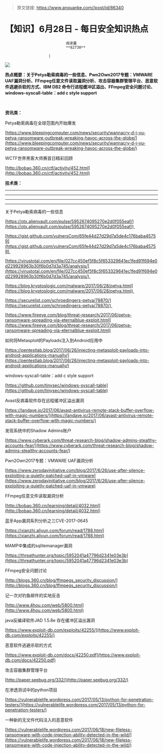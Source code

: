 > 原文链接: https://www.anquanke.com//post/id/86340 


# 【知识】6月28日 - 每日安全知识热点


                                阅读量   
                                **82730**
                            
                        |
                        
                                                                                    



[![](https://p0.ssl.qhimg.com/t01187de721df87a058.png)](https://p0.ssl.qhimg.com/t01187de721df87a058.png)

**热点概要：关于Petya勒索病毒的一些信息、Pwn2Own2017专题：VMWARE UAF漏洞分析、FFmpeg任意文件读取漏洞分析<strong>、**攻击容器集群管理平台、恶意软件逃避杀软的方式**、**</strong>**IBM DB2 命令行进程缓冲区溢出、FFmpeg安全问题讨论、windows-syscall-table：add c style support**

**<br>**

**资讯类：**





Petya勒索病毒在全球范围内开始爆发

[https://www.bleepingcomputer.com/news/security/wannacry-d-j-vu-petya-ransomware-outbreak-wreaking-havoc-across-the-globe/](https://www.bleepingcomputer.com/news/security/wannacry-d-j-vu-petya-ransomware-outbreak-wreaking-havoc-across-the-globe/)



WCTF世界黑客大师赛首日精彩回顾

[http://bobao.360.cn/ctf/activity/452.html](http://bobao.360.cn/ctf/activity/452.html)



**技术类：**

****

****

****





****































































































[](http://motherboard.vice.com/read/the-worst-hacks-of-2016)











[](https://feicong.github.io/tags/macOS%E8%BD%AF%E4%BB%B6%E5%AE%89%E5%85%A8/)



[](https://github.com/GradiusX/HEVD-Python-Solutions/blob/master/Win10%20x64%20v1511/HEVD_arbitraryoverwrite.py)









































































































































关于Petya勒索病毒的一些信息

[https://otx.alienvault.com/pulse/5952674095270e2d0f055eaf/](https://otx.alienvault.com/pulse/5952674095270e2d0f055eaf/) 

[https://gist.github.com/vulnersCom/65fe44d27d29d7a5de4c176baba45759](https://gist.github.com/vulnersCom/65fe44d27d29d7a5de4c176baba45759) 

[https://virustotal.com/en/file/027cc450ef5f8c5f653329641ec1fed91f694e0d229928963b30f6b0d7d3a745/analysis/](https://virustotal.com/en/file/027cc450ef5f8c5f653329641ec1fed91f694e0d229928963b30f6b0d7d3a745/analysis/) 

[https://blog.kryptoslogic.com/malware/2017/06/28/petya.html](https://blog.kryptoslogic.com/malware/2017/06/28/petya.html) 

[https://securelist.com/schroedingers-petya/78870/](https://securelist.com/schroedingers-petya/78870/) 

[https://www.fireeye.com/blog/threat-research/2017/06/petya-ransomware-spreading-via-eternalblue-exploit.html](https://www.fireeye.com/blog/threat-research/2017/06/petya-ransomware-spreading-via-eternalblue-exploit.html)



如何将Metasploit的Payloads注入到Android应用中 

[https://pentestlab.blog/2017/06/26/injecting-metasploit-payloads-into-android-applications-manually/](https://pentestlab.blog/2017/06/26/injecting-metasploit-payloads-into-android-applications-manually/)



windows-syscall-table：add c style support

[https://github.com/tinysec/windows-syscall-table](https://github.com/tinysec/windows-syscall-table)



Avast反病毒软件存在远程缓冲区溢出漏洞

[https://landave.io/2017/06/avast-antivirus-remote-stack-buffer-overflow-with-magic-numbers/](https://landave.io/2017/06/avast-antivirus-remote-stack-buffer-overflow-with-magic-numbers/)



发现系统中的Shadow Admins账户

[https://www.cyberark.com/threat-research-blog/shadow-admins-stealthy-accounts-fear/](https://www.cyberark.com/threat-research-blog/shadow-admins-stealthy-accounts-fear/)



Pwn2Own2017专题：VMWARE UAF漏洞分析

[https://www.zerodayinitiative.com/blog/2017/6/26/use-after-silence-exploiting-a-quietly-patched-uaf-in-vmware](https://www.zerodayinitiative.com/blog/2017/6/26/use-after-silence-exploiting-a-quietly-patched-uaf-in-vmware)



FFmpeg任意文件读取漏洞分析

[http://bobao.360.cn/learning/detail/4032.html](http://bobao.360.cn/learning/detail/4032.html)



蓝牙App漏洞系列分析之三CVE-2017-0645

[https://xianzhi.aliyun.com/forum/read/1788.html](https://xianzhi.aliyun.com/forum/read/1788.html)



MAMP中集成的sqlitemanager漏洞

[https://threathunter.org/topic/5952041a47796d2341e03e3b](https://threathunter.org/topic/5952041a47796d2341e03e3b)



FFmpeg安全问题讨论

[http://blogs.360.cn/blog/ffmpegs_security_discussion/](http://blogs.360.cn/blog/ffmpegs_security_discussion/)



记一次对钓鱼邮件的实地反击

[http://www.4hou.com/web/5800.html](http://www.4hou.com/web/5800.html)



java反编译软件JAD 1.5.8e 存在缓冲区溢出漏洞

[https://www.exploit-db.com/exploits/42255/](https://www.exploit-db.com/exploits/42255/)



恶意软件逃避杀软的方式

[https://www.exploit-db.com/docs/42250.pdf](https://www.exploit-db.com/docs/42250.pdf)



攻击容器集群管理平台

[http://paper.seebug.org/332/](http://paper.seebug.org/332/)



在渗透测试中的python项目

[https://vulnerablelife.wordpress.com/2017/05/13/python-for-penetration-testers/](https://vulnerablelife.wordpress.com/2017/05/13/python-for-penetration-testers/)



一种新的无文件代码注入的恶意软件

[https://vulnerablelife.wordpress.com/2017/06/18/new-fileless-ransomware-with-code-injection-ability-detected-in-the-wild/](https://vulnerablelife.wordpress.com/2017/06/18/new-fileless-ransomware-with-code-injection-ability-detected-in-the-wild/)



